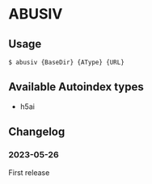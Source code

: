 # ABUSIV

## Usage

```$ abusiv {BaseDir} {AType} {URL}```

## Available Autoindex types

- h5ai

## Changelog

### 2023-05-26

First release
